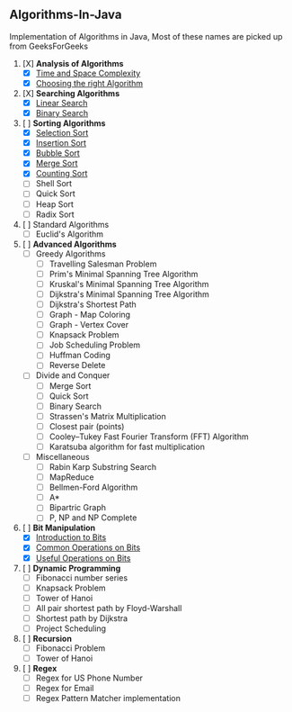 ## Algorithms-In-Java
Implementation of Algorithms in Java, Most of these names are picked up from GeeksForGeeks

1. [X] **Analysis of Algorithms**
    - [X] [Time and Space Complexity](../master/src/com/deepak/algorithms/Sorting/TimeAndSpaceComplexity.md)
    - [X] [Choosing the right Algorithm](../master/src/com/deepak/algorithms/Sorting/RightAlgorithm.md)

2. [X] **Searching Algorithms**
    - [X] [Linear Search](../master/src/com/deepak/algorithms/Searching/LinearSearch.java)
    - [X] [Binary Search](../master/src/com/deepak/algorithms/Searching/BinarySearch.java)

3. [ ] **Sorting Algorithms**
	- [X] [Selection Sort](../master/src/com/deepak/algorithms/Sorting/SelectionSort.java)
	- [X] [Insertion Sort](../master/src/com/deepak/algorithms/Sorting/InsertionSort.java)
	- [X] [Bubble Sort](../master/src/com/deepak/algorithms/Sorting/BubbleSort.java)
	- [X] [Merge Sort](../master/src/com/deepak/algorithms/Sorting/MergeSort.java)
	- [X] [Counting Sort](../master/src/com/deepak/algorithms/Sorting/CountingSort.java)
	- [ ] Shell Sort
	- [ ] Quick Sort
	- [ ] Heap Sort
	- [ ] Radix Sort
	
4. [ ] Standard Algorithms
	- [ ] Euclid's Algorithm
	
5. [ ] **Advanced Algorithms**
	- [ ] Greedy Algorithms
		- [ ] Travelling Salesman Problem
		- [ ] Prim's Minimal Spanning Tree Algorithm
		- [ ] Kruskal's Minimal Spanning Tree Algorithm
		- [ ] Dijkstra's Minimal Spanning Tree Algorithm
		- [ ] Dijkstra's Shortest Path
		- [ ] Graph - Map Coloring
		- [ ] Graph - Vertex Cover
		- [ ] Knapsack Problem
		- [ ] Job Scheduling Problem
		- [ ] Huffman Coding
		- [ ] Reverse Delete
	- [ ] Divide and Conquer
		- [ ] Merge Sort
		- [ ] Quick Sort
		- [ ] Binary Search
		- [ ] Strassen's Matrix Multiplication
		- [ ] Closest pair (points)
		- [ ] Cooley–Tukey Fast Fourier Transform (FFT) Algorithm
		- [ ] Karatsuba algorithm for fast multiplication
	- [ ] Miscellaneous
		- [ ] Rabin Karp Substring Search
		- [ ] MapReduce
		- [ ] Bellmen-Ford Algorithm
		- [ ] A*
		- [ ] Bipartric Graph
		- [ ] P, NP and NP Complete
	
6. [ ] **Bit Manipulation**
	- [X] [Introduction to Bits](../master/src/com/deepak/algorithms/BitManipulation/Introduction.md)
	- [X] [Common Operations on Bits](../master/src/com/deepak/algorithms/BitManipulation/CommonOperations.java)
	- [X] [Useful Operations on Bits](../master/src/com/deepak/algorithms/BitManipulation/UsefulOperations.java)
	
7. [ ] **Dynamic Programming**
	- [ ] Fibonacci number series
	- [ ] Knapsack Problem
	- [ ] Tower of Hanoi
	- [ ] All pair shortest path by Floyd-Warshall
	- [ ] Shortest path by Dijkstra
	- [ ] Project Scheduling

8. [ ] **Recursion**
	- [ ] Fibonacci Problem
	- [ ] Tower of Hanoi

9. [ ] **Regex**	
	- [ ] Regex for US Phone Number
	- [ ] Regex for Email
	- [ ] Regex Pattern Matcher implementation
